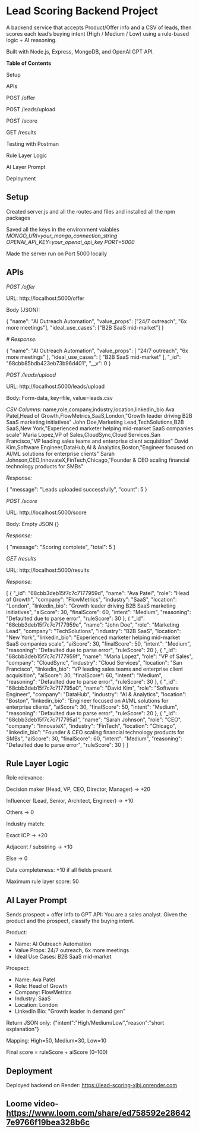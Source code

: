 # Lead Scoring Backend Project

A backend service that accepts Product/Offer info and a CSV of leads, then scores each lead’s buying intent (High / Medium / Low) using a rule-based logic + AI reasoning.

Built with Node.js, Express, MongoDB, and OpenAI GPT API.

**Table of Contents**

Setup

APIs

POST /offer

POST /leads/upload

POST /score

GET /results

Testing with Postman

Rule Layer Logic

AI Layer Prompt

Deployment


## Setup

Created server.js and all the routes and files and installed all the npm packages 

Saved all the keys in the environment vaiables
*MONGO_URI=your_mongo_connection_string
OPENAI_API_KEY=your_openai_api_key
PORT=5000*

Made the server run on Port 5000 locally

## APIs

*POST /offer*

URL: http://localhost:5000/offer

Body (JSON):

{
  "name": "AI Outreach Automation",
  "value_props": ["24/7 outreach", "6x more meetings"],
  "ideal_use_cases": ["B2B SaaS mid-market"]
}

*# Response:*

{
    "name": "AI Outreach Automation",
    "value_props": [
        "24/7 outreach",
        "6x more meetings"
    ],
    "ideal_use_cases": [
        "B2B SaaS mid-market"
    ],
    "_id": "68cbb85bdb423eb73b96d401",
    "__v": 0
}

*POST /leads/upload*

URL: http://localhost:5000/leads/upload

Body: Form-data, key=file, value=leads.csv

*CSV Columns:*
name,role,company,industry,location,linkedin_bio
Ava Patel,Head of Growth,FlowMetrics,SaaS,London,"Growth leader driving B2B SaaS marketing initiatives"
John Doe,Marketing Lead,TechSolutions,B2B SaaS,New York,"Experienced marketer helping mid-market SaaS companies scale"
Maria Lopez,VP of Sales,CloudSync,Cloud Services,San Francisco,"VP leading sales teams and enterprise client acquisition"
David Kim,Software Engineer,DataHub,AI & Analytics,Boston,"Engineer focused on AI/ML solutions for enterprise clients"
Sarah Johnson,CEO,InnovateX,FinTech,Chicago,"Founder & CEO scaling financial technology products for SMBs"

*Response:*

{
  "message": "Leads uploaded successfully",
  "count": 5
}

*POST /score*

URL: http://localhost:5000/score

Body: Empty JSON {}

*Response:*

{
  "message": "Scoring complete",
  "total": 5
}

*GET /results*

URL: http://localhost:5000/results

*Response:*

[
    {
        "_id": "68cbb3deb15f7c7c7177959d",
        "name": "Ava Patel",
        "role": "Head of Growth",
        "company": "FlowMetrics",
        "industry": "SaaS",
        "location": "London",
        "linkedin_bio": "Growth leader driving B2B SaaS marketing initiatives",
        "aiScore": 30,
        "finalScore": 60,
        "intent": "Medium",
        "reasoning": "Defaulted due to parse error",
        "ruleScore": 30
    },
    {
        "_id": "68cbb3deb15f7c7c7177959e",
        "name": "John Doe",
        "role": "Marketing Lead",
        "company": "TechSolutions",
        "industry": "B2B SaaS",
        "location": "New York",
        "linkedin_bio": "Experienced marketer helping mid-market SaaS companies scale",
        "aiScore": 30,
        "finalScore": 50,
        "intent": "Medium",
        "reasoning": "Defaulted due to parse error",
        "ruleScore": 20
    },
    {
        "_id": "68cbb3deb15f7c7c7177959f",
        "name": "Maria Lopez",
        "role": "VP of Sales",
        "company": "CloudSync",
        "industry": "Cloud Services",
        "location": "San Francisco",
        "linkedin_bio": "VP leading sales teams and enterprise client acquisition",
        "aiScore": 30,
        "finalScore": 60,
        "intent": "Medium",
        "reasoning": "Defaulted due to parse error",
        "ruleScore": 30
    },
    {
        "_id": "68cbb3deb15f7c7c717795a0",
        "name": "David Kim",
        "role": "Software Engineer",
        "company": "DataHub",
        "industry": "AI & Analytics",
        "location": "Boston",
        "linkedin_bio": "Engineer focused on AI/ML solutions for enterprise clients",
        "aiScore": 30,
        "finalScore": 50,
        "intent": "Medium",
        "reasoning": "Defaulted due to parse error",
        "ruleScore": 20
    },
    {
        "_id": "68cbb3deb15f7c7c717795a1",
        "name": "Sarah Johnson",
        "role": "CEO",
        "company": "InnovateX",
        "industry": "FinTech",
        "location": "Chicago",
        "linkedin_bio": "Founder & CEO scaling financial technology products for SMBs",
        "aiScore": 30,
        "finalScore": 60,
        "intent": "Medium",
        "reasoning": "Defaulted due to parse error",
        "ruleScore": 30
    }
]

## Rule Layer Logic

Role relevance:

Decision maker (Head, VP, CEO, Director, Manager) → +20

Influencer (Lead, Senior, Architect, Engineer) → +10

Others → 0

Industry match:

Exact ICP → +20

Adjacent / substring → +10

Else → 0

Data completeness: +10 if all fields present

Maximum rule layer score: 50

## AI Layer Prompt

Sends prospect + offer info to GPT API:
You are a sales analyst. Given the product and the prospect, classify the buying intent.

Product:
- Name: AI Outreach Automation
- Value Props: 24/7 outreach, 6x more meetings
- Ideal Use Cases: B2B SaaS mid-market

Prospect:
- Name: Ava Patel
- Role: Head of Growth
- Company: FlowMetrics
- Industry: SaaS
- Location: London
- LinkedIn Bio: "Growth leader in demand gen"

Return JSON only: {"intent":"High/Medium/Low","reason":"short explanation"}

Mapping: High=50, Medium=30, Low=10

Final score = ruleScore + aiScore (0–100)

## Deployment

Deployed backend on Render:
https://lead-scoring-xjbj.onrender.com

## Loome video- https://www.loom.com/share/ed758592e286427e9766f19bea328b6c